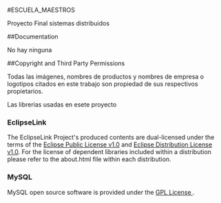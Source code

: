#ESCUELA_MAESTROS

Proyecto Final sistemas distribuidos

##Documentation

No hay ninguna

##Copyright and Third Party Permissions

Todas las imágenes, nombres de productos y nombres de empresa o logotipos citados en este trabajo son propiedad de sus respectivos propietarios.

Las librerias usadas en esete proyecto 

### EclipseLink
The EclipseLink Project's produced contents are dual-licensed under the terms of the [Eclipse Public License v1.0](http://www.eclipse.org/legal/epl-v10.html) and [Eclipse Distribution License v1.0](http://www.eclipse.org/org/documents/edl-v10.php). For the license of dependent libraries included within a distribution please refer to the about.html file within each distribution.

### MySQL
MySQL open source software is provided under the [ GPL License ](http://www.gnu.org/licenses/old-licenses/gpl-2.0.html).

